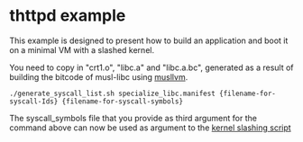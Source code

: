 # thttpd example
This example is designed to present how to build an application and boot it on a minimal VM with a slashed kernel.

You need to copy in "crt1.o", "libc.a" and "libc.a.bc", generated as a result of building the bitcode of musl-libc using [musllvm](https://github.com/SRI-CSL/musllvm).
```
./generate_syscall_list.sh specialize_libc.manifest {filename-for-syscall-Ids} {filename-for-syscall-symbols}
```

The syscall_symbols file that you provide as third argument for the command above can now be used as argument to the [kernel slashing script](../../kernel-slashing/slash_kernel.sh)
